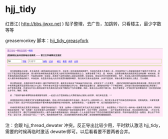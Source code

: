 hjj_tidy
========

红晋江( http://bbs.jjwxc.net ) 贴子整理，去广告，加跳转，只看楼主，最少字数等等

greasemonkey 脚本：[hjj_tidy_greasyfork](https://greasyfork.org/scripts/4435-hjj-tidy)

![hjj_tidy](hjj_tidy.png)

注：会跟 hjj_thread_dewater 冲突。反正导出比较少用，平时默认激活 hjj_tidy， 需要的时候再临时激活 dewater即可。以后看看要不要两者合并。
